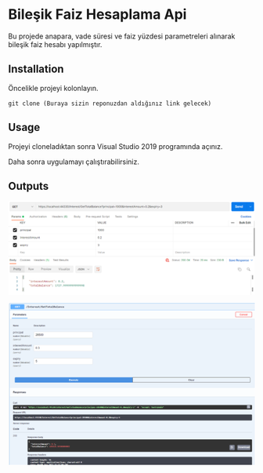 # Bileşik Faiz Hesaplama Api
Bu projede anapara, vade süresi ve faiz yüzdesi parametreleri alınarak bileşik faiz hesabı yapılmıştır.

## Installation
Öncelikle projeyi kolonlayın.

```
git clone (Buraya sizin reponuzdan aldığınız link gelecek)
```

## Usage
Projeyi cloneladıktan sonra Visual Studio 2019 programında açınız.

Daha sonra uygulamayı çalıştırabilirsiniz.


## Outputs
![Postman Çıktısı](odev1-postman.png)


![Swagger Çıktısı](odev1-swagger.png)
